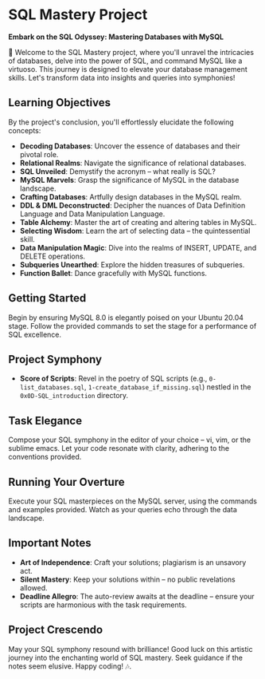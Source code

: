 # SQL Mastery Project

**Embark on the SQL Odyssey: Mastering Databases with MySQL**

🚀 Welcome to the SQL Mastery project, where you'll unravel the intricacies of databases, delve into the power of SQL, and command MySQL like a virtuoso. This journey is designed to elevate your database management skills. Let's transform data into insights and queries into symphonies!

## Learning Objectives

By the project's conclusion, you'll effortlessly elucidate the following concepts:

- **Decoding Databases**: Uncover the essence of databases and their pivotal role.
- **Relational Realms**: Navigate the significance of relational databases.
- **SQL Unveiled**: Demystify the acronym – what really is SQL?
- **MySQL Marvels**: Grasp the significance of MySQL in the database landscape.
- **Crafting Databases**: Artfully design databases in the MySQL realm.
- **DDL & DML Deconstructed**: Decipher the nuances of Data Definition Language and Data Manipulation Language.
- **Table Alchemy**: Master the art of creating and altering tables in MySQL.
- **Selecting Wisdom**: Learn the art of selecting data – the quintessential skill.
- **Data Manipulation Magic**: Dive into the realms of INSERT, UPDATE, and DELETE operations.
- **Subqueries Unearthed**: Explore the hidden treasures of subqueries.
- **Function Ballet**: Dance gracefully with MySQL functions.

## Getting Started

Begin by ensuring MySQL 8.0 is elegantly poised on your Ubuntu 20.04 stage. Follow the provided commands to set the stage for a performance of SQL excellence.

## Project Symphony

- **Score of Scripts**: Revel in the poetry of SQL scripts (e.g., `0-list_databases.sql`, `1-create_database_if_missing.sql`) nestled in the `0x0D-SQL_introduction` directory.
  
## Task Elegance

Compose your SQL symphony in the editor of your choice – vi, vim, or the sublime emacs. Let your code resonate with clarity, adhering to the conventions provided.

## Running Your Overture

Execute your SQL masterpieces on the MySQL server, using the commands and examples provided. Watch as your queries echo through the data landscape.

## Important Notes

- **Art of Independence**: Craft your solutions; plagiarism is an unsavory act.
- **Silent Mastery**: Keep your solutions within – no public revelations allowed.
- **Deadline Allegro**: The auto-review awaits at the deadline – ensure your scripts are harmonious with the task requirements.

## Project Crescendo

May your SQL symphony resound with brilliance! Good luck on this artistic journey into the enchanting world of SQL mastery. Seek guidance if the notes seem elusive. Happy coding! 🎶.
